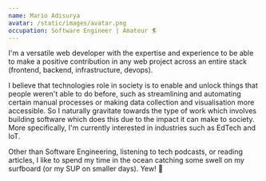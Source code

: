 ```yaml
---
name: Mario Adisurya
avatar: /static/images/avatar.png
occupation: Software Engineer | Amateur 🏄
---
```


I'm a versatile web developer with the expertise and experience to be able to make a positive contribution in any web project across an entire stack (frontend, backend, infrastructure, devops).

I believe that technologies role in society is to enable and unlock things that people weren't able to do before, such as streamlining and automating certain manual processes or making data collection and visualisation more accessible.
So I naturally gravitate towards the type of work which involves building software which does this due to the impact it can make to society.
More specifically, I'm currently interested in industries such as EdTech and IoT.

Other than Software Engineering, listening to tech podcasts, or reading articles, I like to spend my time in the ocean catching some swell on my surfboard (or my SUP on smaller days). Yew! 🤙
